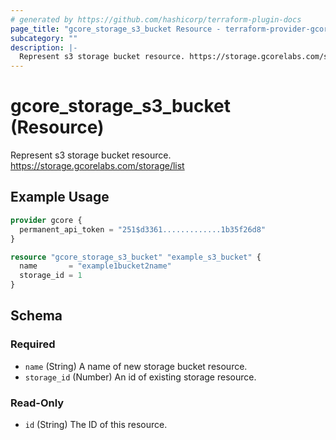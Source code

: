 ```yaml
---
# generated by https://github.com/hashicorp/terraform-plugin-docs
page_title: "gcore_storage_s3_bucket Resource - terraform-provider-gcorelabs"
subcategory: ""
description: |-
  Represent s3 storage bucket resource. https://storage.gcorelabs.com/storage/list
---
```


# gcore_storage_s3_bucket (Resource)

Represent s3 storage bucket resource. https://storage.gcorelabs.com/storage/list

## Example Usage

```terraform
provider gcore {
  permanent_api_token = "251$d3361.............1b35f26d8"
}

resource "gcore_storage_s3_bucket" "example_s3_bucket" {
  name       = "example1bucket2name"
  storage_id = 1
}
```

<!-- schema generated by tfplugindocs -->
## Schema

### Required

- `name` (String) A name of new storage bucket resource.
- `storage_id` (Number) An id of existing storage resource.

### Read-Only

- `id` (String) The ID of this resource.


